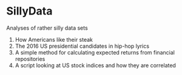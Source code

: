 # SillyData
Analyses of rather silly data sets

1. How Americans like their steak
2. The 2016 US presidential candidates in hip-hop lyrics
3. A simple method for calculating expected returns from financial repositories
4. A script looking at US stock indices and how they are correlated
